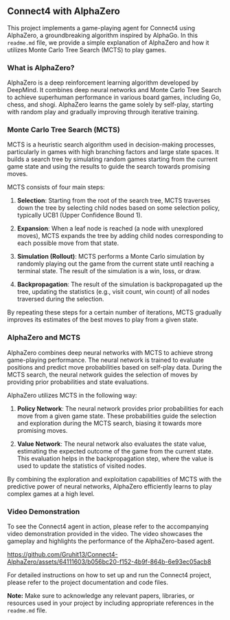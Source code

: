 ## Connect4 with AlphaZero

This project implements a game-playing agent for Connect4 using AlphaZero, a groundbreaking algorithm inspired by AlphaGo. In this `readme.md` file, we provide a simple explanation of AlphaZero and how it utilizes Monte Carlo Tree Search (MCTS) to play games.

### What is AlphaZero?

AlphaZero is a deep reinforcement learning algorithm developed by DeepMind. It combines deep neural networks and Monte Carlo Tree Search to achieve superhuman performance in various board games, including Go, chess, and shogi. AlphaZero learns the game solely by self-play, starting with random play and gradually improving through iterative training.

### Monte Carlo Tree Search (MCTS)

MCTS is a heuristic search algorithm used in decision-making processes, particularly in games with high branching factors and large state spaces. It builds a search tree by simulating random games starting from the current game state and using the results to guide the search towards promising moves.

MCTS consists of four main steps:

1. **Selection**: Starting from the root of the search tree, MCTS traverses down the tree by selecting child nodes based on some selection policy, typically UCB1 (Upper Confidence Bound 1).

2. **Expansion**: When a leaf node is reached (a node with unexplored moves), MCTS expands the tree by adding child nodes corresponding to each possible move from that state.

3. **Simulation (Rollout)**: MCTS performs a Monte Carlo simulation by randomly playing out the game from the current state until reaching a terminal state. The result of the simulation is a win, loss, or draw.

4. **Backpropagation**: The result of the simulation is backpropagated up the tree, updating the statistics (e.g., visit count, win count) of all nodes traversed during the selection.

By repeating these steps for a certain number of iterations, MCTS gradually improves its estimates of the best moves to play from a given state.

### AlphaZero and MCTS

AlphaZero combines deep neural networks with MCTS to achieve strong game-playing performance. The neural network is trained to evaluate positions and predict move probabilities based on self-play data. During the MCTS search, the neural network guides the selection of moves by providing prior probabilities and state evaluations.

AlphaZero utilizes MCTS in the following way:

1. **Policy Network**: The neural network provides prior probabilities for each move from a given game state. These probabilities guide the selection and exploration during the MCTS search, biasing it towards more promising moves.

2. **Value Network**: The neural network also evaluates the state value, estimating the expected outcome of the game from the current state. This evaluation helps in the backpropagation step, where the value is used to update the statistics of visited nodes.

By combining the exploration and exploitation capabilities of MCTS with the predictive power of neural networks, AlphaZero efficiently learns to play complex games at a high level.

### Video Demonstration

To see the Connect4 agent in action, please refer to the accompanying video demonstration provided in the video. The video showcases the gameplay and highlights the performance of the AlphaZero-based agent.

https://github.com/Gruhit13/Connect4-AlphaZero/assets/64111603/b056bc20-f152-4b9f-864b-6e93ec05acb8


For detailed instructions on how to set up and run the Connect4 project, please refer to the project documentation and code files.

**Note:** Make sure to acknowledge any relevant papers, libraries, or resources used in your project by including appropriate references in the `readme.md` file.
